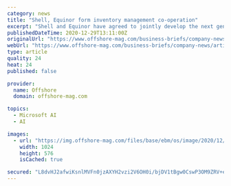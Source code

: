 ```yaml
---
category: news
title: "Shell, Equinor form inventory management co-operation"
excerpt: "Shell and Equinor have agreed to jointly develop the next generation of Shell Inventory Optimiser. The solution is said to use apply advanced to historical data to optimize spare part inventory levels."
publishedDateTime: 2020-12-29T13:11:00Z
originalUrl: "https://www.offshore-mag.com/business-briefs/company-news/article/14189501/shell-equinor-form-inventory-management-cooperation"
webUrl: "https://www.offshore-mag.com/business-briefs/company-news/article/14189501/shell-equinor-form-inventory-management-cooperation"
type: article
quality: 24
heat: 24
published: false

provider:
  name: Offshore
  domain: offshore-mag.com

topics:
  - Microsoft AI
  - AI

images:
  - url: "https://img.offshore-mag.com/files/base/ebm/os/image/2020/12/equinor1229.5fe25898d7bd1.png?auto=format&fit=max&w=1200"
    width: 1024
    height: 576
    isCached: true

secured: "L8dvHJ2afwiKsnlMVFn0jzAXYH2vzi2V6OH0i/bjDV1tBgw0CswP3OM9ZRV+etf91CzyRJivvQwBCSVgrzjlMN80ezp4tSQ3dYdkfLz9ZiHwDmZfzUAR9zqpGqDDhXRHaISejAyxZ5GSKInJaFLNz1NpcIiC4FO/Zuc6Ziw3eGw0ZydmNqN/CPEO9FksjMjPxG+cA1SIlqEHj3pybaT53xdLXRhk2JjsijCcfN4E80V7SnUNwL7dFEnB/xJ6TxCDq0a97AKWZYGhFGu+Ow1glVw0Eli1TRaB1WSgz1PaEtooUxW2whpsybOeEDxQaqE7NK9L3MSda/x0d5qq2KZdPFMj4Nw+LZE55NfV4CXIue4=;jLuZWfaL0CUgLrRVRWhAmA=="
---
```


